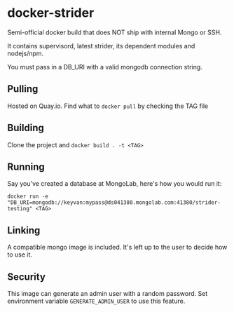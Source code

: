 # docker-strider

Semi-official docker build that does NOT ship with internal Mongo or SSH.

It contains supervisord, latest strider, its dependent modules and nodejs/npm.

You must pass in a DB_URI with a valid mongodb connection string.

## Pulling

Hosted on Quay.io. Find what to `docker pull` by checking the TAG file

## Building

Clone the project and `docker build . -t <TAG>`

## Running

Say you've created a database at MongoLab, here's how you would run it:

`docker run -e "DB_URI=mongodb://keyvan:mypass@ds041380.mongolab.com:41380/strider-testing" <TAG>`

## Linking

A compatible mongo image is included. It's left up to the user to decide how to use it.

## Security

This image can generate an admin user with a random password. Set environment variable `GENERATE_ADMIN_USER` to use this feature.
